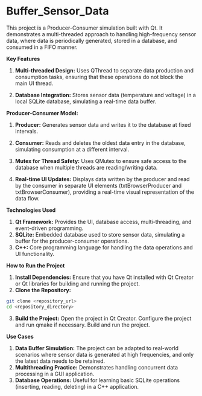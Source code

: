 # Buffer_Sensor_Data
This project is a Producer-Consumer simulation built with Qt. It demonstrates a multi-threaded approach to handling high-frequency sensor data, where data is periodically generated, stored in a database, and consumed in a FIFO manner.

**Key Features**

1. **Multi-threaded Design:** Uses QThread to separate data production and consumption tasks, ensuring that these operations do not block the main UI thread.

2. **Database Integration:** Stores sensor data (temperature and voltage) in a local SQLite database, simulating a real-time data buffer.

**Producer-Consumer Model:**

1. **Producer:** Generates sensor data and writes it to the database at fixed intervals.

2. **Consumer:** Reads and deletes the oldest data entry in the database, simulating consumption at a different interval.

3. **Mutex for Thread Safety:** Uses QMutex to ensure safe access to the database when multiple threads are reading/writing data.

4. **Real-time UI Updates:** Displays data written by the producer and read by the consumer in separate UI elements (txtBrowserProducer and txtBrowserConsumer), providing a real-time visual representation of the data flow.

**Technologies Used**
1. **Qt Framework:** Provides the UI, database access, multi-threading, and event-driven programming.
2. **SQLite:** Embedded database used to store sensor data, simulating a buffer for the producer-consumer operations.
3. **C++:** Core programming language for handling the data operations and UI functionality.

**How to Run the Project**
1. **Install Dependencies:** Ensure that you have Qt installed with Qt Creator or Qt libraries for building and running the project.
2. **Clone the Repository:**

```bash
git clone <repository_url>
cd <repository_directory>
```

3. **Build the Project:**
Open the project in Qt Creator.
Configure the project and run qmake if necessary.
Build and run the project.

**Use Cases**
1. **Data Buffer Simulation:** The project can be adapted to real-world scenarios where sensor data is generated at high frequencies, and only the latest data needs to be retained.
2. **Multithreading Practice:** Demonstrates handling concurrent data processing in a GUI application.
3. **Database Operations:** Useful for learning basic SQLite operations (inserting, reading, deleting) in a C++ application.

